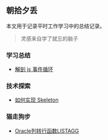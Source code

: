 ## 朝拾夕丢

本文用于记录平时工作学习中的总结记录。

> 灵感来自学了就忘的脑子

### 学习总结

* [解剖 js 事件循环](https://github.com/ls365882248/blog/issues/2)

### 技术探索

* [如何实现 Skeleton](https://github.com/ls365882248/blog/issues/1)

### 猫走狗步

* [Oracle列转行函数LISTAGG](https://github.com/ls365882248/blog/issues/6)
